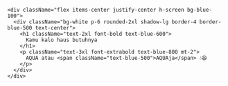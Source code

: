 
    <div className="flex items-center justify-center h-screen bg-blue-100">
      <div className="bg-white p-6 rounded-2xl shadow-lg border-4 border-blue-500 text-center">
        <h1 className="text-2xl font-bold text-blue-600">
          Kamu kalo haus butuhnya
        </h1>
        <p className="text-3xl font-extrabold text-blue-800 mt-2">
          AQUA atau <span className="text-blue-500">AQUAja</span> 💧😆
        </p>
      </div>
    </div>
